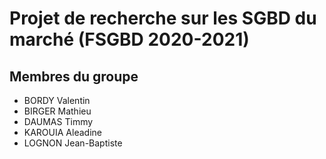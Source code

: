 # Projet de recherche sur les SGBD du marché (FSGBD 2020-2021)

## Membres du groupe

- BORDY Valentin
- BIRGER Mathieu
- DAUMAS Timmy
- KAROUIA Aleadine
- LOGNON Jean-Baptiste
